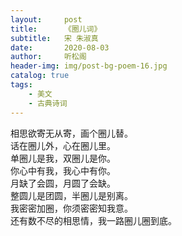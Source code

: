 ```yaml
---
layout:     post
title:      《圈儿词》
subtitle:   宋 朱淑真
date:       2020-08-03
author:     听松阁
header-img: img/post-bg-poem-16.jpg
catalog: true
tags:
    - 美文
    - 古典诗词
---
```



相思欲寄无从寄，画个圈儿替。<br>
话在圈儿外，心在圈儿里。<br>
单圈儿是我，双圈儿是你。<br>
你心中有我，我心中有你。<br>
月缺了会圆，月圆了会缺。<br>
整圆儿是团圆，半圈儿是别离。<br>
我密密加圈，你须密密知我意。<br>
还有数不尽的相思情，我一路圈儿圈到底。<br>
